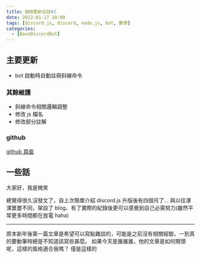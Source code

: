 ```yaml
---
title: BDB更新日誌#1
date: 2022-01-17 18:00
tags: [discord.js, discord, node.js, bot, 教學]
categories:
  - [BaseDiscordBot]
---
```


## 主要更新

- bot 啟動時自動註冊斜線命令

### 其餘維護

- 斜線命令相關邏輯調整
- 修改 js 檔名
- 修改部分註解

### github

[github 頁面](https://github.com/Mr-Smilin/BaseDiscordBot/tree/af3ab53bd2bd0a67d08af7bcecfb6c72ccdb37d2)

<!-- more -->

## 一些話

大家好，我是微笑

總覺得很久沒發文了，自上次簡單介紹 discord.js 升版後有四個月了...
與以往渾渾噩噩不同，架設了 blog、有了實際的紀錄後更可以感覺到自己必需努力(雖然平常更多時間都在放電 haha)

---

原本新年後第一篇文章是希望可以寫點雜談的，可能是之前沒有相關經驗，一到真的要動筆時總是不知道該寫些甚麼。
如果今天是誰誰誰，他的文章是如何開頭呢，這樣的風格適合我嗎？
僅是這樣的
